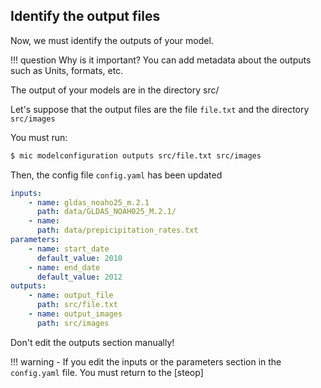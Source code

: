 ## Identify the output files

Now, we must identify the outputs of your model.

!!! question
    Why is it important?
    You can add metadata about the outputs such as Units, formats, etc.

The output of your models are in the directory src/

Let's suppose that the output files are the file `file.txt` and the directory `src/images`

You must run:

```bash
$ mic modelconfiguration outputs src/file.txt src/images
```

Then, the config file `config.yaml` has been updated

```yaml
inputs:
    - name: gldas_noaho25_m.2.1
      path: data/GLDAS_NOAH025_M.2.1/
    - name:  
      path: data/prepicipitation_rates.txt
parameters:
    - name: start_date
      default_value: 2010
    - name: end_date
      default_value: 2012
outputs:
    - name: output_file
      path: src/file.txt
    - name: output_images
      path: src/images
```

Don't edit the outputs section manually!

!!! warning
    - If you edit the inputs or the parameters section in the `config.yaml` file. You must return to the [steop]

